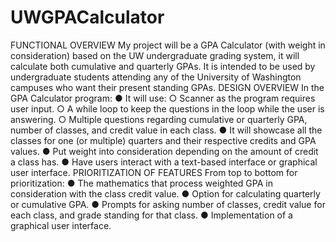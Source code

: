 # UWGPACalculator

FUNCTIONAL OVERVIEW
My project will be a GPA Calculator (with weight in consideration) based on the UW undergraduate grading system,
it will calculate both cumulative and quarterly GPAs. It is intended to be used by undergraduate students attending
any of the University of Washington campuses who want their present standing GPAs.
DESIGN OVERVIEW
In the GPA Calculator program:
● It will use:
○ Scanner as the program requires user input.
○ A while loop to keep the questions in the loop while the user is answering.
○ Multiple questions regarding cumulative or quarterly GPA, number of classes, and credit value in
each class.
● It will showcase all the classes for one (or multiple) quarters and their respective credits and GPA values.
● Put weight into consideration depending on the amount of credit a class has.
● Have users interact with a text-based interface or graphical user interface.
PRIORITIZATION OF FEATURES
From top to bottom for prioritization:
● The mathematics that process weighted GPA in consideration with the class credit value.
● Option for calculating quarterly or cumulative GPA.
● Prompts for asking number of classes, credit value for each class, and grade standing for that class.
● Implementation of a graphical user interface.
